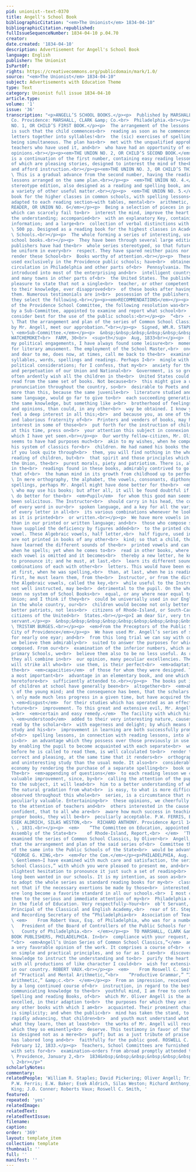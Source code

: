 ```yaml
---
pid: unionist--text-0370
title: Angell's School Book
bibliographicCitation: "<em>The Unionist</em> 1834-04-10"
bibliographicCitation.republished: 
fullIssueSequenceNumber: 1834-04-10 p.04.70
creator: 
date.created: '1834-04-10'
description: Advertisement for Angell's School Book
language: English
publisher: The Unionist
IsPartOf: 
rights: https://creativecommons.org/publicdomain/mark/1.0/
source: "<em>The Unionist</em> 1834-04-10"
subject: Advertisements with Education Theme
type: Text
category: Unionist full issue 1834-04-10
article.type: 
volume: '1'
issue: '36'
transcription: "<p>ANGELL’S SCHOOL BOOKS.</p><p>  Published by MARSHALL, BROWN, &amp;
  Co. Providence: MARSHALL, CLARK &amp; Co.<br>  Philadelphia.<br></p><p>THE UNION
  NO. 1, OR CHILD’S FIRST BOOK.</p><p>  The arrangement of the lessons in this book
  is such that the child commences<br>  reading as soon as he commences putting the
  letters together into syllables!<br>  the (sic) exercises of spelling and reading
  being simultaneous. The plan has<br>  met with the unqualified approbation of those
  teachers who have used it, and<br>  who have had an opportunity of expressing their
  opinions.<br></p><p><em>THE UNION NO. 2, OR CHILD’S SECOND BOOK.</em></p><p>  This
  is a continuation of the first number, containing easy reading lessons,<br>  most
  of which are pleasing stories, designed to interest the mind of the<br>  learner
  and afford instruction.<br></p><p><em>THE UNION NO. 3, OR CHILD’S THIRD BOOK</em></p><p>
  \ This is a gradual advance from the second number, having the reading and<br>  spelling
  lessons arranged on the same plan.<br></p><p>  <em>THE UNION NO. 4.</em>  A neat
  stereotype edition, also designed as a reading and spelling book, and<br>  containing
  a variety of other useful matter.<br></p><p>  <em>THE UNION NO. 5.</em>  A reading
  book for the higher classes in common schools, with spelling lessons<br>  and definitions
  adapted to each reading section—with tables, mental<br>  arithmetic, &amp;c.<br></p><p><em>SELECT
  READER, OR UNION NO. 6</em></p><p>  Being a selection of pieces in prose and verse,
  which can scarcely fail to<br>  interest the mind, improve the heart and inform
  the understanding; accompanied<br>  with an explanatory Key, containing much useful
  information; and a large<br>  collection of verbal distinctions with illustrations.<br></p><p>
  \ 500 pp. Designed as a reading book for the highest classes in Academies and<br>
  \ Schools.<br></p><p>  The whole forming a series of interesting, useful and economical
  school books.<br></p><p>  They have been through several large editions, and the
  publishers have had the<br>  whole series stereotyped, so that future editions will
  be uniform in every<br>  respect. They have spared neither pains nor expense to
  render these School<br>  Books worthy of attention.<br></p><p>  These books are
  used exclusively in the Providence public schools; have<br>  obtained an extensive
  circulation in Philadelphia and other parts of<br>  Pennsylvania. They have been
  introduced into most of the enterprising and<br>  intelligent country towns in Rhode-Island,
  and many towns in other parts of<br>  the United States. The publishers have the
  pleasure to state that not a single<br>  teacher, or other competent person has,
  to their knowledge, ever disapproved<br>  of these books after having fairly examined
  them. Numerous testimonials are in<br>  possession of the publishers, from which
  they select the following.<br></p><p><em>RECOMMENDATIONS</em></p><p>  At a meeting
  of the Providence School Committee, the following resolution was<br>  introduced
  by a Sub-Committee, appointed to examine and report what school<br>  books they
  consider best for the use of the public schools:<br></p><p>  “<br>  <em>Resolved,</em>
  \ That the arrangement and plan of the series of Common School Classics,<br>  compiled
  by Mr. Angell, meet our approbation.”<br></p><p>  Signed, WM.R. STAPLES, DAVID PICKERING,<br>
  \ <em>Sub-Committee.</em></p><p>  &nbsp;&nbsp;&nbsp;&nbsp;&nbsp;&nbsp;&nbsp;&nbsp;&nbsp;&nbsp;&nbsp;
  WATCHEMOKET<br>  FARM, 30<br>  <sup>th</sup>  Aug, 1833<br></p><p>  Dear Sir:—Among
  my political engagements, I have always found some leisure<br>  moments left me
  for literary amusement. The employment of the School Master,<br>  once so useful
  and dear to me, does now, at times, call me back to the<br>  examination of letters,
  syllables, words, spellings and readings. Perhaps I<br>  mingle with all these some
  political considerations; for I confess, that my<br>  anxiety for the preservation
  and perpetuation of our Union and National<br>  Government, is so great, that I
  often ardently wish all the children in the<br>  United States could be taught to
  read from the same set of books. Not because<br>  this might give a uniformity of
  pronunciation throughout the country, so<br>  desirable to Poets and Orators; but
  more than this, because the same juvenile<br>  literature studied and read, in the
  same language, would go far to give to<br>  each succeeding generation not only
  the same knowledge, but something like a<br>  brotherhood of feelings, sentiments,
  and opinions, than could, in any other<br>  way be obtained. I know you as a citizen,
  feel a deep interest in all this;<br>  and because you, as one of the highly useful
  and laborious fraternity of<br>  Printers and venders of books, may have a peculiar
  interest in some of those<br>  put forth for the instruction of children, I shall,
  at this time, press on<br>  your attention this subject in connexion with the best
  which I have yet seen.<br></p><p>  Our worthy fellow-citizen, Mr. Oliver Angell,
  seems to have had purposes much<br>  akin to my wishes, when he composed and published
  his system of classics for<br>  children. He had named his books the “Union;” and
  if you look quite through<br>  them, you will find nothing in the whole, for the
  reading of children, but<br>  that spirit and those principles which alone can preserve
  the Union, the<br>  purest morals, piety and patriotism. There is, also, a progression
  in the<br>  readings found in these books, admirably contrived to go along with
  that of<br>  the human mind in its growth from childhood up to perfect maturity.<br></p><p>
  \ In mere orthography, the alphabet, the vowels, consonants, dipthongs,<br>  syllables,
  spellings, perhaps Mr. Angell might have done better for the<br>  <em>Instructor</em>
  \ who may use his books; but after all, it will be found doubtful if any one can<br>
  \ do better for the<br>  <em>Pupil</em>  for whom this good man seems alone to have
  been solicitous. The Instructor<br>  should carry in his head, the correct pronunciation
  of every word in our<br>  spoken language, and a key for all the various sounds
  of every letter in all<br>  its various combinations whenever he looks at that language
  as it is printed<br>  or written.<br></p><p>  We have more vowels in our spoken
  than in our printed or written language; and<br>  those who compose spelling books
  have supplied the deficiency by figures added<br>  to the printed character of each
  vowel. These Algebraic vowels, half letter,<br>  half figure, used in spelling books,
  are not printed in books of any other<br>  kind; so that a child, though he may
  have learned the different sounds of the<br>  printed vowels and can pronounce them
  when he spells; yet when he comes to<br>  read in other books, where one half of
  each vowel is omitted and it becomes<br>  thereby a new letter, he knows not how
  to pronounce it; and he must, at last,<br>  learn its different sounds in the different
  combinations of each with other<br>  letters. This would have been easier done,
  at first, when he was spelling,<br>  than, at last, when he is reading. Last or
  first, he must learn them, from the<br>  Instructor, or from the dictionary; and
  the Algebraic vowels, called the key,<br>  while useful to the Instructors themselves
  not well instructed, may be<br>  detrimental to the pupil. On the whole, I have
  seen no system of School Books<br>  equal, or any where near equal to Mr. Angell’s
  Union; and I think if they<br>  could be universally used in our English Schools
  in the whole country, our<br>  children would become not only better scholars, but
  better patriots, not less<br>  citizens of Rhode-Island, or South-Carolina and more
  citizens of the United<br>  States.<br></p><p>I am dear Sir, very truly, your obedient
  servant.</p><p>  &nbsp;&nbsp;&nbsp;&nbsp;&nbsp;&nbsp;&nbsp;&nbsp;&nbsp;&nbsp;&nbsp;&nbsp;&nbsp;&nbsp;&nbsp;&nbsp;&nbsp;&nbsp;&nbsp;&nbsp;&nbsp;&nbsp;&nbsp;&nbsp;&nbsp;&nbsp;&nbsp;&nbsp;&nbsp;&nbsp;&nbsp;&nbsp;&nbsp;&nbsp;&nbsp;<br>
  \ TRISTAM BURGES.<br></p><p>  <em>From the Preceptors of the Public Schools in the
  City of Providence</em></p><p>  We have used Mr. Angell’s series of school books,
  for nearly one eyar; and<br>  from this long trial we can say with confidence that
  we believe them admirably<br>  suited to answer the purposes for which they were
  composed. From our<br>  examination of the inferior numbers, which are used in the
  primary Schools, we<br>  believe them also to be no less useful. As reading books,
  they all combine in<br>  our opinion, many peculiar excellencies. The first, which
  will strike all who<br>  use them, is their perfect<br>  <em>adaptation</em>  to
  the<br>  <em>capacities</em>  of those for whom they were designed. This, we consider
  a most important<br>  advantage in an elementary book, and one which has not been
  heretofore<br>  sufficiently attended to.<br></p><p>  The books put into the hands
  of children at school have generally been<br>  altogether<br>  <em>above the understanding</em>
  \ of the young mind; and the consequence has been, that the scholars have noy<br>
  \ only made much less progress in a given time, but have acquired the lasting<br>
  \ <em>disgust</em>  for their studies which has operated as an effectual bar to
  future<br>  improvement. To this great and extensive evil, Mr. Angell’s books afford
  a<br>  <em>certain and easy remedy.</em>  The facility with which his lessons are<br>
  \ <em>understood</em>  added to their very interesting nature, causes them to be
  read by the scholar<br>  with eagerness and delight; by which means his love of
  study and his<br>  improvement in learning are both successfully promoted. The introduction
  of<br>  spelling lessons, in connection with reading lessons, into all the books,
  is<br>  an advantage which they possess over those previously in use. This<br>  arrangement,
  by enabling the pupil to become acquainted with each separate<br>  word, immediately
  before he is called to read them, is well calculated to<br>  render that exercise
  correct and pleasing, at the same time that it renders<br>  orthography a less dry
  and uninteresting study than the usual mode. It also<br>  considerably promotes
  economy by rendering the purchase of a separate spelling<br>  book unnecessary.
  The<br>  <em>appending of questions</em>  to each reading lesson we consider a very
  valuable improvement, since, by<br>  calling the attention of the pupil more closely
  to the subject, it will lead<br>  him to a better understanding of what is read.
  The natural gradation from what<br>  is easy, to what is more difficult, which is
  observed throughout this whole<br>  series, is a circumstance that renders them
  peculiarly valuable. Entertaining<br>  these opinions, we cheerfully recommend them
  to the attention of teachers and<br>  others interested in the cause of education;
  confident, that to all who are<br>  aware how much success in teaching depends upon
  proper books, they will be<br>  peculiarly acceptable. P.W. FERRIS, E.W. BAKER,
  ESEK ALDRICH, SILAS WESTON,<br>  RICHARD ANTHONY. Providence April 14<br>  <sup>th</sup>
  \ , 1831.<br></p><p>  <em>    “The Committee on Education, appointed by the General
  Assembly of the State<br>    of Rhode-Island, Report,<br>  </em>  ‘That they have
  examined the series of Common School Classics, by Oliver<br>  Angell, A.M., and
  that the arrangement and plan of the said series of<br>  Committee the introduction
  of the same into the Public Schools of the State<br>  would be advantageous. Signed,
  “GEORGE G. KING,<br>  <em>For the Com.</em></p><p>PHILADELPHIA, Aug. 28. 1833.</p><p>
  \ Gentlemen—I have examined with much care and satisfaction, the series of<br>  “Angell’s
  School Classics,” with which you were pleased to present me, and<br>  have not the
  slightest hesitation to pronounce it just such a set of reading<br>  books as has
  long been wanted in our schools. It is my intention, as soon as<br>  practicable,
  to adopt the whole series as standard reading books for my<br>  classes, and I doubt
  not that if the necessary exertions be made by those<br>  interested, they will
  ere long become a favorite standard in all our schools.<br>  I most cheerfully recommend
  them to the serious and immediate attention of my<br>  Philadelphia co-laborers
  in the field of Education. Very respectfully—Your<br>  ob’t Servant, J. O’CONNER.
  Principal of the Classical and English Academy,<br>  rear of St. Stephen’s Church,
  and Recording Secretary of the “Philadelphia<br>  Association of Teachers.”<br></p><p>
  \ <em>    From Robert Vaux, Esq. of Philadelphia, who was for a number of years<br>
  \   President of the Board of Controllers of the Public Schools for the City and<br>
  \   County of Philadelphia.<br>  </em></p><p>  TO MARSHALL, CLARK &amp; CO. SCHOOL
  BOOK PUBLISHERS, PHILADELPHIA. In<br>  compliance with your request, I have examined
  “<br>  <em>Angell’s Union Series of Common School Classics,”</em>  and entertain
  a very favorable opinion of the work. It comprises a course of<br>  elementary lessons
  on simple and practical principles, and so far as I can<br>  discover, imparts throughout,
  knowledge to instruct the understanding and to<br>  purify the heart. In common
  with all productions of like character I could<br>  wish for extensive circulation
  in our country. ROBERT VAUX.<br></p><p>  <em>    From Roswell C. Smith, Esq. Author
  of “Practical and Mental Arithmetic,”<br>    “Productive Grammar,” “Introductory
  Arithmetic,” &amp;c.<br>  </em></p><p>  From an impression, received and corroborated
  by a long continued course of<br>  instruction, in regard to the best methods of
  communicating knowledge to the<br>  youthful mind, I am free to confess that the
  Spelling and reading Books, of<br>  which Mr. Oliver Angell is the author, are not
  excelled, in their adaption to<br>  the purposes for which they are intended by
  any other books with which I am<br>  acquainted. Their prominent characteristic
  is simplicity; and when the public<br>  mind has taken the stand, to which it seems
  rapidly advancing, that children<br>  and youth must understand what they read and
  what they learn, then at least<br>  the works of Mr. Angell will receive that patronage,
  which they so eminently<br>  deserve. This testimony in favor of that gentleman
  is designed not as a mere<br>  puff; but as a just tribute of praise to one who
  has labored long and<br>  faithfully for the public good. ROSWELL C. SMITH.<br></p><p>Hampton,
  February 12, 1833.</p><p>  Teachers, School Committees are furnished gratuitously
  with sets for<br>  examination—orders from abroad promptly attended to.<br></p><p>
  \ Providence, January 2,<br>  1834&nbsp;&nbsp;&nbsp;&nbsp;&nbsp;&nbsp;&nbsp;&nbsp;&nbsp;&nbsp;&nbsp;&nbsp;&nbsp;&nbsp;&nbsp;&nbsp;&nbsp;&nbsp;&nbsp;&nbsp;&nbsp;&nbsp;&nbsp;&nbsp;&nbsp;&nbsp;&nbsp;&nbsp;&nbsp;&nbsp;&nbsp;&nbsp;&nbsp;&nbsp;&nbsp;&nbsp;&nbsp;&nbsp;&nbsp;&nbsp;&nbsp;&nbsp;&nbsp;&nbsp;&nbsp;&nbsp;&nbsp;&nbsp;&nbsp;<br>
  \ 2<br></p>"
scholarlyNotes: 
commentary: 
relatedPeople: 'William R. Staples; David Pickering; Oliver Angell; Tristam Burges;
  P.W. Ferris; E.W. Baker; Esek Aldrich, Silas Weston; Richard Anthony; George G.
  King; J.O. Conner; Roberts Vaux; Roswell C. Smith, '
featured: 
repeated: 'yes'
relatedImage: 
relatedText: 
relatedTextIssue: 
filename: 
caption: 
order: '369'
layout: template_item
collection: template
thumbnail: ''
full: ''
manifest: ''
---
```

